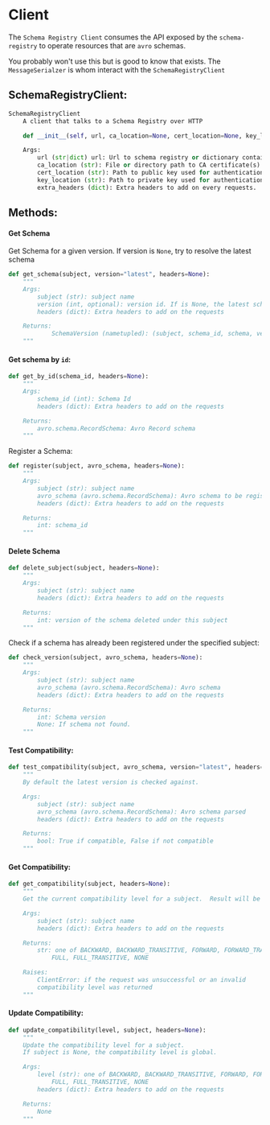 # Client

The `Schema Registry Client` consumes the API exposed by the `schema-registry` to operate resources that are `avro` schemas.

You probably won't use this but is good to know that exists. The `MessageSerialzer` is whom interact with the `SchemaRegistryClient`


SchemaRegistryClient:
---------------------

```python
SchemaRegistryClient
    A client that talks to a Schema Registry over HTTP

    def __init__(self, url, ca_location=None, cert_location=None, key_location=None, extra_headers=None)

    Args:
        url (str|dict) url: Url to schema registry or dictionary containing client configuration.
        ca_location (str): File or directory path to CA certificate(s) for verifying the Schema Registry key.
        cert_location (str): Path to public key used for authentication.
        key_location (str): Path to private key used for authentication.
        extra_headers (dict): Extra headers to add on every requests.
```

Methods:
--------

#### Get Schema

Get Schema for a given version. If version is `None`, try to resolve the latest schema

```python
def get_schema(subject, version="latest", headers=None):
    """
    Args:
        subject (str): subject name
        version (int, optional): version id. If is None, the latest schema is returned
        headers (dict): Extra headers to add on the requests

    Returns:
            SchemaVersion (nametupled): (subject, schema_id, schema, version)
    """
```

#### Get schema by `id`:

```python
def get_by_id(schema_id, headers=None):
    """
    Args:
        schema_id (int): Schema Id
        headers (dict): Extra headers to add on the requests

    Returns:
        avro.schema.RecordSchema: Avro Record schema
    """
```

Register a Schema:

```python
def register(subject, avro_schema, headers=None):
    """
    Args:
        subject (str): subject name
        avro_schema (avro.schema.RecordSchema): Avro schema to be registered
        headers (dict): Extra headers to add on the requests

    Returns:
        int: schema_id
    """
```

#### Delete Schema

```python
def delete_subject(subject, headers=None):
    """
    Args:
        subject (str): subject name
        headers (dict): Extra headers to add on the requests

    Returns:
        int: version of the schema deleted under this subject
    """
```

Check if a schema has already been registered under the specified subject:

```python
def check_version(subject, avro_schema, headers=None):
    """
    Args:
        subject (str): subject name
        avro_schema (avro.schema.RecordSchema): Avro schema
        headers (dict): Extra headers to add on the requests

    Returns:
        int: Schema version
        None: If schema not found.
    """
```

#### Test Compatibility:

```python
def test_compatibility(subject, avro_schema, version="latest", headers=None):
    """
    By default the latest version is checked against.

    Args:
        subject (str): subject name
        avro_schema (avro.schema.RecordSchema): Avro schema parsed
        headers (dict): Extra headers to add on the requests

    Returns:
        bool: True if compatible, False if not compatible
    """
```

#### Get Compatibility:

```python
def get_compatibility(subject, headers=None):
    """
    Get the current compatibility level for a subject.  Result will be one of:

    Args:
        subject (str): subject name
        headers (dict): Extra headers to add on the requests

    Returns:
        str: one of BACKWARD, BACKWARD_TRANSITIVE, FORWARD, FORWARD_TRANSITIVE,
            FULL, FULL_TRANSITIVE, NONE

    Raises:
        ClientError: if the request was unsuccessful or an invalid
        compatibility level was returned
    """
```

#### Update Compatibility:

```python
def update_compatibility(level, subject, headers=None):
    """
    Update the compatibility level for a subject.
    If subject is None, the compatibility level is global.

    Args:
        level (str): one of BACKWARD, BACKWARD_TRANSITIVE, FORWARD, FORWARD_TRANSITIVE,
            FULL, FULL_TRANSITIVE, NONE
        headers (dict): Extra headers to add on the requests

    Returns:
        None
    """
```
